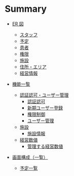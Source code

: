 # Summary

- [ER 図](./ER/er.md)

  - [スタッフ](./ER/tables/users.md)
  - [予定](./ER/tables/schedules.md)
  - [患者](./ER/tables/patients.md)
  - [権限](./ER/tables/policies.md)
  - [施設](./ER/tables/facilities.md)
  - [住所・エリア](./ER/tables/addresses.md)
  - [経営情報](./ER/tables/labor_managements.md)

- [機能一覧](./機能詳細/Summary.md)

  - [認証認可・ユーザー管理](./機能詳細/認証認可・ユーザー管理/Summary.md)
    - [認証認可](./機能詳細/認証認可・ユーザー管理/認証認可.md)
    - [新期ユーザー登録](./機能詳細/認証認可・ユーザー管理/新規ユーザー登録.md)
    - [権限制御](./機能詳細/認証認可・ユーザー管理/権限.md)
    - [ユーザー管理](./機能詳細/認証認可・ユーザー管理/ユーザー管理.md)
  - [施設]()
    - [施設情報](./機能詳細/施設/施設情報.md)
  - [経営数値]()
    - [管理する経営数値](./機能詳細/経営数値/管理する経営数値.md)

- [画面構成（一覧）](./画面構成/画面一覧.md)
  - [予定一覧]()
